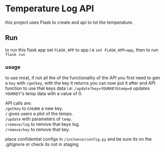 # Temperature Log API
this project uses Flask to create and api to lot the temperature.

## Run
to run this flask app set `FLASK_APP` to app i.e `set FLASK_APP=app`, then to run `flask run`

### usage
to use most, if not all the of the functionality of the API you first need to gen a `key` with `/getkey`, with the 
key it returns you can now put it after and API function to use that keys data i.e:
`/update?key=YOURKEY&temp=0` updates `YOURKEY`'s temp data with a value of 0.

API calls are: <br />
`/getkey` to create a new key. <br />
`/` gives users a plot of the temps. <br />
`/update` with parameters of `temp`. <br />
`/remove/log` to remove that keys log. <br />
`/remove/key` to remove that key. <br />

place confidential configs in `/instance/config.py` and be sure its on the .gitignore or check its not in staging 


